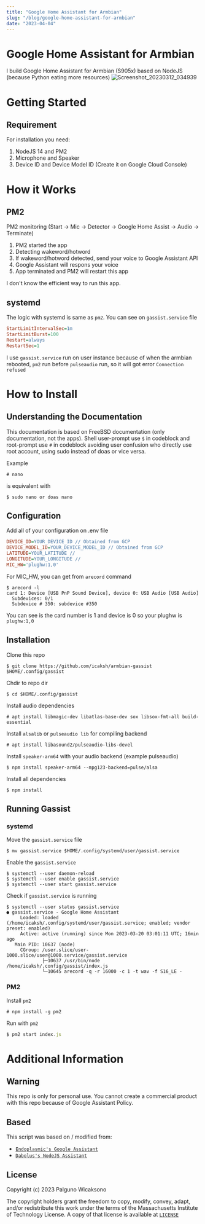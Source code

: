 ```yaml
---
title: "Google Home Assistant for Armbian"
slug: "/blog/google-home-assistant-for-armbian"
date: "2023-04-04"
---
```


# Google Home Assistant for Armbian

I build Google Home Assistant for Armbian (S905x) based on NodeJS (because Python eating more resources)
![Screenshot_20230312_034939](https://user-images.githubusercontent.com/19889081/224534942-db2ca585-6c72-4b9b-a0bf-758e10d5451e.png)
# Getting Started

## Requirement 
For installation you need:
1. NodeJS 14 and PM2
2. Microphone and Speaker
3. Device ID and Device Model ID (Create it on Google Cloud Console)


# How it Works

## PM2
PM2 monitoring (Start -> Mic -> Detector -> Google Home Assist -> Audio -> Terminate)

1. PM2 started the app
2. Detecting wakeword/hotword
3. If wakeword/hotword detected, send your voice to Google Assistant API
4. Google Assistant will respons your voice
5. App terminated and PM2 will restart this app

I don't know the efficient way to run this app.

## systemd
The logic with systemd is same as `pm2`. You can see on `gassist.service` file

```ini
StartLimitIntervalSec=1m
StartLimitBurst=100
Restart=always
RestartSec=1
```
I use `gassist.service` run on user instance because of when the armbian rebooted, `pm2` run before `pulseaudio` run, so it will got error `Connection refused`

# How to Install
## Understanding the Documentation
This documentation is based on FreeBSD documentation (only documentation, not the apps). Shell user-prompt use `$` in codeblock and root-prompt use `#` in codeblock avoiding user confusion who directly use root account, using sudo instead of doas or vice versa.

Example

```console
# nano
```
 is equivalent with

```console
$ sudo nano or doas nano
```

## Configuration
Add all of your configuration on .env file

```ini
DEVICE_ID=YOUR_DEVICE_ID // Obtained from GCP
DEVICE_MODEL_ID=YOUR_DEVICE_MODEL_ID // Obtained from GCP
LATITUDE=YOUR_LATITUDE //
LONGITUDE=YOUR_LONGITUDE // 
MIC_HW='plughw:1,0'
```

For MIC_HW, you can get from `arecord` command
```console
$ arecord -l
card 1: Device [USB PnP Sound Device], device 0: USB Audio [USB Audio]
  Subdevices: 0/1
  Subdevice # 350: subdevice #350
```

You can see is the card number is 1 and device is 0 so your plughw is `plughw:1,0`

## Installation

Clone this repo
```console
$ git clone https://github.com/icaksh/armbian-gassist $HOME/.config/gassist
```

Chdir to repo dir
```console
$ cd $HOME/.config/gassist
```

Install audio dependencies
```console
# apt install libmagic-dev libatlas-base-dev sox libsox-fmt-all build-essential
```

Install `alsalib` or `pulseaudio lib` for compiling backend
```console
# apt install libasound2/pulseaudio-libs-devel
```

Install `speaker-arm64` with your audio backend (example pulseaudio)
```console
$ npm install speaker-arm64 --mpg123-backend=pulse/alsa
```

Install all dependencies

```console
$ npm install
```
## Running Gassist
### systemd

Move the `gassist.service` file
```console
$ mv gassist.service $HOME/.config/systemd/user/gassist.service
```

Enable the `gassist.service`
```console
$ systemctl --user daemon-reload
$ systemctl --user enable gassist.service
$ systemctl --user start gassist.service
```

Check if `gassist.service` is running
```console
$ systemctl --user status gassist.service
● gassist.service - Google Home Assistant
     Loaded: loaded (/home/icaksh/.config/systemd/user/gassist.service; enabled; vendor preset: enabled)
     Active: active (running) since Mon 2023-03-20 03:01:11 UTC; 16min ago
   Main PID: 10637 (node)
     CGroup: /user.slice/user-1000.slice/user@1000.service/gassist.service
             ├─10637 /usr/bin/node /home/icaksh/.config/gassist/index.js
             └─10645 arecord -q -r 16000 -c 1 -t wav -f S16_LE -
```
### PM2


Install `pm2`

```console
# npm install -g pm2
```

Run with `pm2`
```js 
$ pm2 start index.js
```

# Additional Information

## Warning
This repo is only for personal use. You cannot create a commercial product with this repo because of Google Assistant Policy.

## Based
This script was based on / modified from:
- [`Endoplasmic's Google Assistant`](https://github.com/endoplasmic/google-assistant)
- [`Dabolus's NodeJS Assistant`](https://github.com/Dabolus/nodejs-assistant)

## License
Copyright (c) 2023 Palguno Wicaksono

The copyright holders grant the freedom to copy, modify, convey, adapt, and/or redistribute this work under the terms of the Massachusetts Institute of Technology License.
A copy of that license is available at [`LICENSE`](https://license.icaksh.my.id/MIT)
